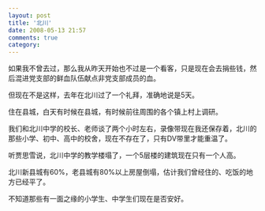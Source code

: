 ```yaml
---
layout: post
title: '北川'
date: 2008-05-13 21:57
comments: true
category: 
---
```

    

如果我不曾去过，那么我从昨天开始也不过是一个看客，只是现在会去捐些钱，然后混进党支部的鲜血队伍献点非党支部成员的血。

但现在不是这样，去年在北川过了一个礼拜，准确地说是5天。

住在县城，白天有时候在县城，有时候前往周围的各个镇上村上调研。

我们和北川中学的校长、老师谈了两个小时左右，录像带现在我还保存着，北川的那些小学、初中、高中的校舍，现在不存在了，只有DV带里才能重温了。

听贾思雪说，北川中学的教学楼塌了，一个5层楼的建筑现在只有一个人高。

北川新县城有60%，老县城有80%以上房屋倒塌，估计我们曾经住的、吃饭的地方已经平了。

不知道那些有一面之缘的小学生、中学生们现在是否安好。
